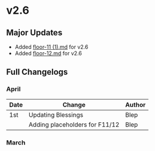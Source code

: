 # v2.6

## Major Updates

* Added [floor-11 (1).md](<../../floors/spire/floor-11 (1).md> "mention") for v2.6
* Added [floor-12.md](../../floors/spire/floor-12.md "mention") for v2.6

## Full Changelogs

### April

| Date | Change                         | Author |
| ---- | ------------------------------ | ------ |
| 1st  | Updating Blessings             | Blep   |
|      | Adding placeholders for F11/12 | Blep   |

### March
